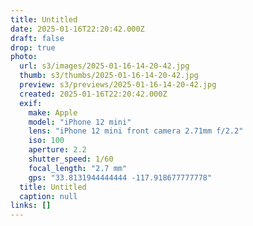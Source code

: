 ```yaml
---
title: Untitled
date: 2025-01-16T22:20:42.000Z
draft: false
drop: true
photo:
  url: s3/images/2025-01-16-14-20-42.jpg
  thumb: s3/thumbs/2025-01-16-14-20-42.jpg
  preview: s3/previews/2025-01-16-14-20-42.jpg
  created: 2025-01-16T22:20:42.000Z
  exif:
    make: Apple
    model: "iPhone 12 mini"
    lens: "iPhone 12 mini front camera 2.71mm f/2.2"
    iso: 100
    aperture: 2.2
    shutter_speed: 1/60
    focal_length: "2.7 mm"
    gps: "33.8131944444444 -117.918677777778"
  title: Untitled
  caption: null
links: []
---
```


